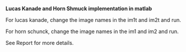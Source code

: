 **Lucas Kanade and Horn Shmuck implementation in matlab**

For lucas kanade, change the image names in the im1t and im2t and run.

For horn schunck, change the image names in the im1 and im2 and run.

See Report for more details.

